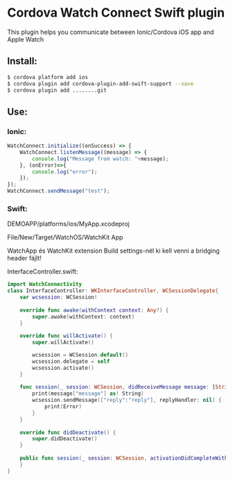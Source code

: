 # Cordova Watch Connect Swift plugin

This plugin helps you communicate between Ionic/Cordova iOS app and Apple Watch

## Install:
```bash
$ cordova platform add ios
$ cordova plugin add cordova-plugin-add-swift-support --save
$ cordova plugin add ........git
```

## Use:

### Ionic:
```js
WatchConnect.initialize((onSuccess) => {
    WatchConnect.listenMessage((message) => {
        console.log("Message from watch: "+message);
    }, (onError)=>{
        console.log("error");
    });
});
WatchConnect.sendMessage("test");
```

### Swift:
DEMOAPP/platforms/ios/MyApp.xcodeproj

File/New/Target/WatchOS/WatchKit App

WatchApp és WatchKit extension Build settings-nél ki kell venni a bridging header fájlt!

InterfaceController.swift:
```swift
import WatchConnectivity
class InterfaceController: WKInterfaceController, WCSessionDelegate{
    var wcsession: WCSession!
    
    override func awake(withContext context: Any?) {
        super.awake(withContext: context)
    }
    
    override func willActivate() {
        super.willActivate()

        wcsession = WCSession.default()
        wcsession.delegate = self
        wcsession.activate()
    }
    
    func session(_ session: WCSession, didReceiveMessage message: [String : Any]) {
        print(message["message"] as! String)
        wcsession.sendMessage(["reply":"reply"], replyHandler: nil) { (Error) in
            print(Error)
        }
    }
    
    override func didDeactivate() {
        super.didDeactivate()
    }
    
    public func session(_ session: WCSession, activationDidCompleteWith    activationState: WCSessionActivationState, error: Error?) {
    }
}
```